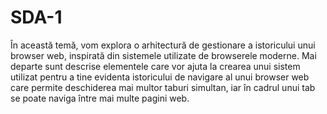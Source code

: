 # SDA-1

 În această temă, vom explora o arhitectură de gestionare a istoricului unui browser web,
 inspirată din sistemele utilizate de browserele moderne. Mai departe sunt descrise elementele
 care vor ajuta la crearea unui sistem utilizat pentru a tine evidenta istoricului de navigare al
 unui browser web care permite deschiderea mai multor taburi simultan, iar în cadrul unui tab
 se poate naviga între mai multe pagini web.
